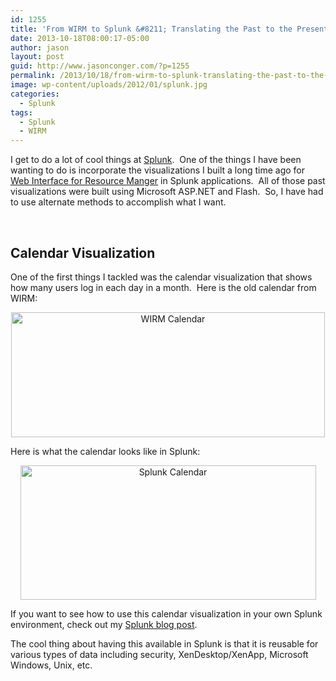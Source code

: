 ```yaml
---
id: 1255
title: 'From WIRM to Splunk &#8211; Translating the Past to the Present'
date: 2013-10-18T08:00:17-05:00
author: jason
layout: post
guid: http://www.jasonconger.com/?p=1255
permalink: /2013/10/18/from-wirm-to-splunk-translating-the-past-to-the-present/
image: wp-content/uploads/2012/01/splunk.jpg
categories:
  - Splunk
tags:
  - Splunk
  - WIRM
---
```

I get to do a lot of cool things at <a href="http://www.splunk.com" target="_blank">Splunk</a>.  One of the things I have been wanting to do is incorporate the visualizations I built a long time ago for <a href="http://www.jasonconger.com/?s=wirm">Web Interface for Resource Manger</a> in Splunk applications.  All of those past visualizations were built using Microsoft ASP.NET and Flash.  So, I have had to use alternate methods to accomplish what I want.

&nbsp;
<h2>Calendar Visualization</h2>
One of the first things I tackled was the calendar visualization that shows how many users log in each day in a month.  Here is the old calendar from WIRM:
<p style="text-align: center;"><a href="http://www.jasonconger.com/images/articleImages/WIRM/v1.2/usageCalendar_large.gif" target="_blank"><img class=" aligncenter" title="WIRM Calendar" alt="WIRM Calendar" src="http://www.jasonconger.com/images/articleImages/WIRM/v1.2/usageCalendar_large.gif" width="502" height="200" /></a></p>
<p style="text-align: left;">Here is what the calendar looks like in Splunk:</p>
<p style="text-align: center;"><a href="http://jasonconger.com/wp-content/uploads/2013/10/Splunk-Calendar.png" target="_blank"><img class="aligncenter  wp-image-1262" alt="Splunk Calendar" src="http://jasonconger.com/wp-content/uploads/2013/10/Splunk-Calendar-1024x464.png" width="473" height="215" /></a></p>
<p style="text-align: center;"></p>
<p style="text-align: left;"></p>
<p style="text-align: left;">If you want to see how to use this calendar visualization in your own Splunk environment, check out my <a title="Splunk Calendar Visualization" href="http://blogs.splunk.com/2013/10/14/calendar-custom-visualization-with-simple-xml/" target="_blank">Splunk blog post</a>.</p>
<p style="text-align: left;">The cool thing about having this available in Splunk is that it is reusable for various types of data including security, XenDesktop/XenApp, Microsoft Windows, Unix, etc.</p>
<p style="text-align: left;"></p>